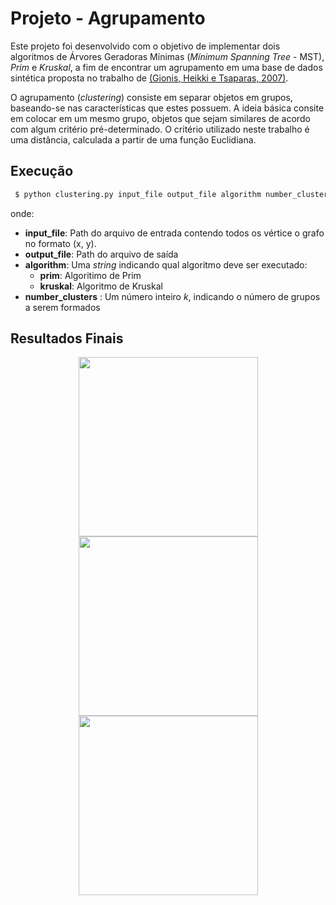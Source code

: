 # Projeto - Agrupamento

Este projeto foi desenvolvido com o objetivo de implementar dois algoritmos de Árvores Geradoras Mínimas (*Mínimum Spanning Tree* - MST), *Prim* e *Kruskal*, a fim de encontrar um agrupamento em uma base de dados sintética proposta no trabalho de [(Gionis, Heikki e Tsaparas, 2007)](http://users.ics.aalto.fi/gionis/ca.pdf).

O agrupamento (*clustering*) consiste em separar objetos em grupos, baseando-se nas características que estes possuem. A ideia básica consite em colocar em um mesmo grupo, objetos que sejam similares de acordo com algum critério pré-determinado. O critério utilizado neste trabalho é uma distância, calculada a partir de uma função Euclidiana.

## Execução
```python
 $ python clustering.py input_file output_file algorithm number_clusters
 ```
 onde:
 * **input_file**: Path do arquivo de entrada contendo todos os vértice o grafo no formato (x, y).
 * **output_file**: Path do arquivo de saída
 * **algorithm**: Uma *string* indicando qual algoritmo deve ser executado:
    + **prim**: Algoritimo de Prim
    + **kruskal**: Algoritmo de Kruskal
 * **number_clusters** : Um número inteiro *k*, indicando o número de grupos a serem formados
 
## Resultados Finais
<p align="center">
  <img src="https://github.com/zabotg/Clusterizacao-MST/blob/master/MST-Completa.png" width="287"/>
  <img src="https://github.com/zabotg/Clusterizacao-MST/blob/master/MST-Clusterizada.png" width="287"/>
  <img src="https://github.com/zabotg/Clusterizacao-MST/blob/master/Clusters.png" width="287"/>
</p>
